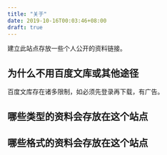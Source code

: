 ```yaml
---
title: "关于"
date: 2019-10-16T00:03:46+08:00
draft: true
---
```


建立此站点存放一些个人公开的资料链接。

## 为什么不用百度文库或其他途径
百度文库存在诸多限制，如必须先登录再下载，有广告。

## 哪些类型的资料会存放在这个站点

## 哪些格式的资料会存放在这个站点


